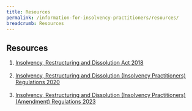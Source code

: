 ```yaml
---
title: Resources
permalink: /information-for-insolvency-practitioners/resources/
breadcrumb: Resources
---
```

Resources
------
1. <a href="https://sso.agc.gov.sg/Act/IRDA2018?ValidDate=20220401" target="_blank">Insolvency, Restructuring and Dissolution Act 2018</a>
<br><br>
2. <a href="https://sso.agc.gov.sg/SL/IRDA2018-S617-2020?DocDate=20200728" target="_blank">Insolvency, Restructuring and Dissolution (Insolvency Practitioners) Regulations 2020</a>
<br><br>
3. <a href="https://sso.agc.gov.sg/SL-Supp/S246-2023/Published/20230427?DocDate=20230427&amp;WholeDoc=1" target="_blank">Insolvency, Restructuring and Dissolution (Insolvency Practitioners) (Amendment) Regulations 2023</a>
<br><br>